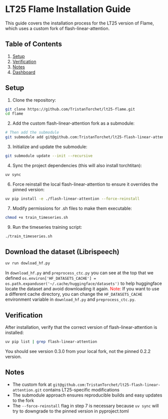 # LT25 Flame Installation Guide

This guide covers the installation process for the LT25 version of Flame, which uses a custom fork of flash-linear-attention.

## Table of Contents
1. [Setup](#setup)
2. [Verification](#verification)
3. [Notes](#notes)
4. [Dashboard](#dashboard)

## Setup

1. Clone the repository:
```bash
git clone https://github.com/TristanTorchet/lt25-flame.git
cd flame
```

2. Add the custom flash-linear-attention fork as a submodule:
```bash
# Then add the submodule
git submodule add git@github.com:TristanTorchet/lt25-flash-linear-attention.git flash-linear-attention
```

3. Initialize and update the submodule:
```bash
git submodule update --init --recursive
```

4. Sync the project dependencies (this will also install torchtitan):
```bash
uv sync
```

6. Force reinstall the local flash-linear-attention to ensure it overrides the pinned version:
```bash
uv pip install -e ./flash-linear-attention --force-reinstall
```

7. Modify permissions for .sh files to make them executable:
```bash
chmod +x train_timeseries.sh
```

9. Run the timeseries training script:
```bash
./train_timeseries.sh
```

## Download the dataset (Librispeech)
```bash
uv run dowload_hf.py
```
In `download_hf.py` and `preprocess_ctc.py` you can see at the top that we defined `os.environ['HF_DATASETS_CACHE'] = os.path.expanduser('~/.cache/huggingface/datasets')` to help huggingface locate the dataset and avoid downloading it again.
<font color="red">Note:</font> If you want to use a different cache directory, you can change the `HF_DATASETS_CACHE` environment variable in `download_hf.py` and `preprocess_ctc.py`.

## Verification

After installation, verify that the correct version of flash-linear-attention is installed:
```bash
uv pip list | grep flash-linear-attention
```

You should see version 0.3.0 from your local fork, not the pinned 0.2.2 version.

## Notes

- The custom fork at `git@github.com:TristanTorchet/lt25-flash-linear-attention.git` contains LT25-specific modifications
- The submodule approach ensures reproducible builds and easy updates to the fork
- The `--force-reinstall` flag in step 7 is necessary because `uv sync` will try to downgrade to the pinned version in pyproject.toml
